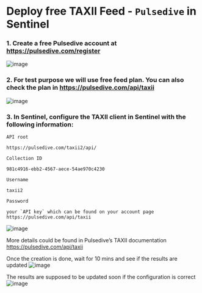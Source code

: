 # Deploy free TAXII Feed - `Pulsedive` in Sentinel

### 1. Create a free Pulsedive account at https://pulsedive.com/register
![image](https://user-images.githubusercontent.com/96930989/210725910-a9c96f0b-caf6-4433-bfa5-b14e83dfd985.png)
### 2. For test purpose we will use free feed plan. You can also check the plan in https://pulsedive.com/api/taxii
![image](https://user-images.githubusercontent.com/96930989/210726190-6b6f054f-4886-4e03-9664-b5649232cb67.png)
### 3. In Sentinel, configure the TAXII client in Sentinel with the following information:
`API root`
```
https://pulsedive.com/taxii2/api/
```
`Collection ID`
```
981c4916-ebb2-4567-aece-54ae970c4230
```
`Username`
```
taxii2
```
`Password`
```
your `API key` which can be found on your account page https://pulsedive.com/api/taxii
```
![image](https://user-images.githubusercontent.com/96930989/210726680-05da9fef-43ba-4e00-a3a1-72fced7cad89.png)

More details could be found in Pulsedive’s TAXII documentation https://pulsedive.com/api/taxii

Once the creation is done, wait for 10 mins and see if the results are updated
![image](https://user-images.githubusercontent.com/96930989/210726782-3b0868ce-d84e-40a3-8bdb-122253a99eba.png)

The results are supposed to be updated soon if the configuration is correct
![image](https://user-images.githubusercontent.com/96930989/210726819-b176dcd0-10f1-4c8d-85da-79f90421a105.png)


